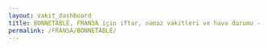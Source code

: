 ```yaml
---
layout: vakit_dashboard
title: BONNETABLE, FRANSA için iftar, namaz vakitleri ve hava durumu - ilçe/eyalet seç
permalink: /FRANSA/BONNETABLE/
---
```


<script type="text/javascript">
  var GLOBAL_COUNTRY = 'FRANSA';
  var GLOBAL_CITY = 'BONNETABLE';
  var GLOBAL_STATE = '';
  var lat = 72;
  var lon = 21;
</script>
